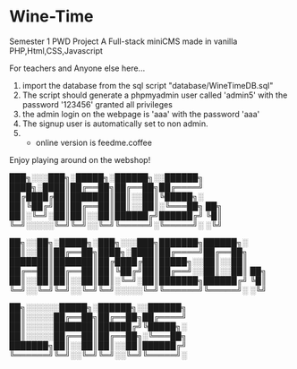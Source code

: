 # Wine-Time

Semester 1 PWD Project
A Full-stack miniCMS made in vanilla PHP,Html,CSS,Javascript

For teachers and Anyone else here...

1. import the database from the sql script "database/WineTimeDB.sql"
2. The script should generate a phpmyadmin user called 'admin5' with the password '123456' granted all privileges
3. the admin login on the webpage is 'aaa' with the password 'aaa'
4. The signup user is automatically set to non admin.
5. - online version is feedme.coffee

Enjoy playing around on the webshop!

███╗░░░███╗░█████╗░██████╗░░██████╗
████╗░████║██╔══██╗██╔══██╗██╔════╝  
██╔████╔██║███████║██║░░██║╚█████╗░  
██║╚██╔╝██║██╔══██║██║░░██║░╚═══██╗ ██╗
██║░╚═╝░██║██║░░██║██████╔╝██████╔╝ ╚█║
╚═╝░░░░░╚═╝╚═╝░░╚═╝╚═════╝░╚═════╝░ ░╚╝

██╗░░██╗░█████╗░███╗░░░███╗███████╗██████╗░  
██║░░██║██╔══██╗████╗░████║██╔════╝██╔══██╗  
███████║███████║██╔████╔██║█████╗░░██║░░██║  
██╔══██║██╔══██║██║╚██╔╝██║██╔══╝░░██║░░██║ ██╗
██║░░██║██║░░██║██║░╚═╝░██║███████╗██████╔╝ ╚█║
╚═╝░░╚═╝╚═╝░░╚═╝╚═╝░░░░░╚═╝╚══════╝╚═════╝░ ░╚╝

██╗░░░░░░█████╗░██████╗░░██████╗
██║░░░░░██╔══██╗██╔══██╗██╔════╝
██║░░░░░███████║██████╔╝╚█████╗░
██║░░░░░██╔══██║██╔══██╗░╚═══██╗
███████╗██║░░██║██║░░██║██████╔╝
╚══════╝╚═╝░░╚═╝╚═╝░░╚═╝╚═════╝░
